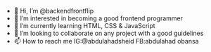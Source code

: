 - 👋 Hi, I’m @backendfrontflip
- 👀 I’m interested in becoming a good frontend programmer
- 🌱 I’m currently learning HTML, CSS & JavaScript
- 💞️ I’m looking to collaborate on any project with a good guidelines
- 📫 How to reach me IG:@abdulahadsheid FB:abdulahad obansa

<!---
backendfrontflip/backendfrontflip is a ✨ special ✨ repository because its `README.md` (this file) appears on your GitHub profile.
You can click the Preview link to take a look at your changes.
--->
